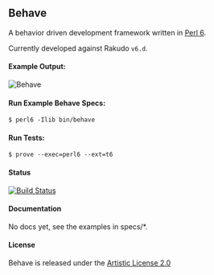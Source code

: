 ## Behave
A behavior driven development framework written in [Perl 6](https://perl6.org/).

Currently developed against Rakudo `v6.d`.

#### Example Output:

![Behave](https://raw.githubusercontent.com/gdonald/behave/master/screen-shot.png)

#### Run Example Behave Specs:

```
$ perl6 -Ilib bin/behave
```

#### Run Tests:

```
$ prove --exec=perl6 --ext=t6
```

#### Status

[![Build Status](https://travis-ci.org/gdonald/BDD-Behave.svg?branch=master)](https://travis-ci.org/gdonald/BDD-Behave)

#### Documentation

No docs yet, see the examples in specs/*.

#### License

Behave is released under the [Artistic License 2.0](https://opensource.org/licenses/Artistic-2.0)
